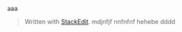 
aaa

> Written with [StackEdit](https://stackedit.io/).
> mdjnfjf
> nnfnfnf
> hehebe
> dddd
<!--stackedit_data:
eyJoaXN0b3J5IjpbMTE5NDY4NzE1Ml19
-->
